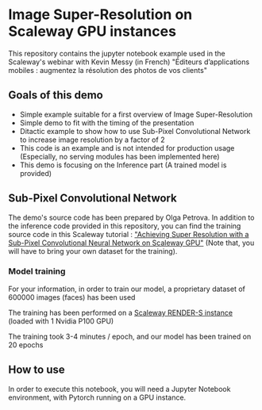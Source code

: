 # Image Super-Resolution on Scaleway GPU instances

This repository contains the jupyter notebook example used in the Scaleway's webinar with Kevin Messy (in French) "Éditeurs d’applications mobiles : augmentez la résolution des photos de vos clients"

## Goals of this demo

- Simple example suitable for a first overview of Image Super-Resolution
- Simple demo to fit with the timing of the presentation
- Ditactic example to show how to use Sub-Pixel Convolutional Network to increase image resolution by a factor of 2
- This code is an example and is not intended for production usage (Especially, no serving modules has been implemented here)
- This demo is focusing on the Inference part (A trained model is provided) 

## Sub-Pixel Convolutional Network

The demo's source code has been prepared by Olga Petrova. In addition to the inference code provided in this repository, you can find the training source code in this Scaleway tutorial : ["Achieving Super Resolution with a Sub-Pixel Convolutional Neural Network on Scaleway GPU"](https://www.scaleway.com/en/docs/super-resolution-with-gpu/) (Note that, you will have to bring your own dataset for the training).

### Model training

For your information, in order to train our model, a proprietary dataset of 600000 images (faces) has been used

The training has been performed on a [Scaleway RENDER-S instance](https://www.scaleway.com/en/gpu-instances/) (loaded with 1 Nvidia P100 GPU)
	
The training took 3-4 minutes / epoch, and our model has been trained on 20 epochs

## How to use

In order to execute this notebook, you will need a Jupyter Notebook environment, with Pytorch running on a GPU instance.
